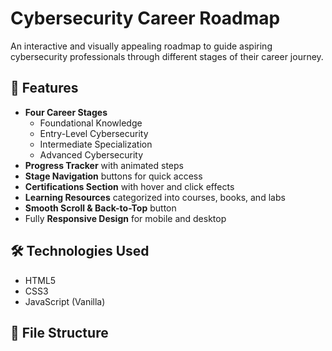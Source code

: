 # Cybersecurity Career Roadmap

An interactive and visually appealing roadmap to guide aspiring cybersecurity professionals through different stages of their career journey.

## 🌟 Features
- **Four Career Stages**
  - Foundational Knowledge
  - Entry-Level Cybersecurity
  - Intermediate Specialization
  - Advanced Cybersecurity
- **Progress Tracker** with animated steps
- **Stage Navigation** buttons for quick access
- **Certifications Section** with hover and click effects
- **Learning Resources** categorized into courses, books, and labs
- **Smooth Scroll & Back-to-Top** button
- Fully **Responsive Design** for mobile and desktop

## 🛠️ Technologies Used
- HTML5
- CSS3
- JavaScript (Vanilla)

## 📂 File Structure
